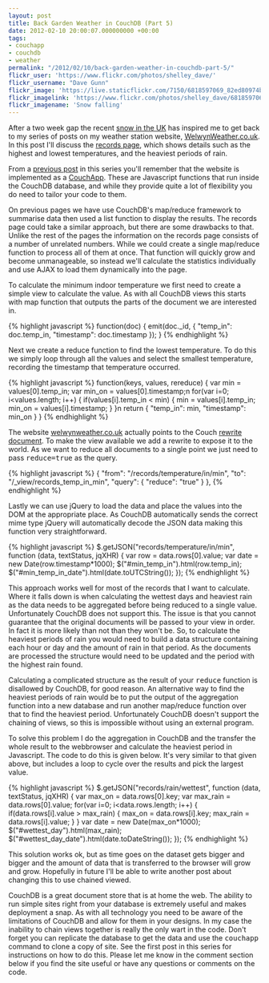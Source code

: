 ```yaml
---
layout: post
title: Back Garden Weather in CouchDB (Part 5)
date: 2012-02-10 20:00:07.000000000 +00:00
tags:
- couchapp
- couchdb
- weather
permalink: "/2012/02/10/back-garden-weather-in-couchdb-part-5/"
flickr_user: 'https://www.flickr.com/photos/shelley_dave/'
flickr_username: "Dave Gunn"
flickr_image: 'https://live.staticflickr.com/7150/6818597069_82ed80974b_w.jpg'
flickr_imagelink: 'https://www.flickr.com/photos/shelley_dave/6818597069/'
flickr_imagename: 'Snow falling'
---
```

After a two week gap the recent <a href="http://www.bbc.co.uk/news/uk-16899453">snow in the UK</a> has
inspired me to get back to my series of posts on my weather station website, <a
href="http://www.welwynweather.co.uk">WelwynWeather.co.uk</a>. In this post I'll discuss the <a
href="http://www.welwynweather.co.uk/records">records page</a>, which shows details such as the highest and
lowest temperatures, and the heaviest periods of rain.

From a <a
href="http://andrewwilkinson.wordpress.com/2012/01/12/back-garden-weather-in-couchdb-part-3/">previous
post</a> in this series you'll remember that the website is implemented as a <a
href="http://couchapp.org/">CouchApp</a>. These are Javascript functions that run inside the CouchDB database,
and while they provide quite a lot of flexibility you do need to tailor your code to them.

On previous pages we have use CouchDB's map/reduce framework to summarise data then used a list function to
display the results. The records page could take a similar approach, but there are some drawbacks to that.
Unlike the rest of the pages the information on the records page consists of a number of unrelated numbers.
While we could create a single map/reduce function to process all of them at once. That function will quickly
grow and become unmanageable, so instead we'll calculate the statistics individually and use AJAX to load them
dynamically into the page.

To calculate the minimum indoor temperature we first need to create a simple view to calculate the value. As
with all CouchDB views this starts with map function that outputs the parts of the document we are interested
in.

{% highlight javascript %}
function(doc) {
    emit(doc._id, { &quot;temp_in&quot;: doc.temp_in, &quot;timestamp&quot;: doc.timestamp });
}
{% endhighlight %}

Next we create a reduce function to find the lowest temperature. To do this we simply loop through all the
values and select the smallest temperature, recording the timestamp that temperature occurred.

{% highlight javascript %}
function(keys, values, rereduce) {
    var min = values[0].temp_in;
    var min_on = values[0].timestamp;n
    for(var i=0; i&lt;values.length; i++) {
        if(values[i].temp_in &lt; min) {
            min = values[i].temp_in;
            min_on = values[i].timestamp;
        }
    }n
    return { &quot;temp_in&quot;: min, &quot;timestamp&quot;: min_on }
}
{% endhighlight %}

The website <a href="http://www.welwynweather.co.uk">welwynweather.co.uk</a> actually points to the Couch <a
href="http://wiki.apache.org/couchdb/Rewriting_urls">rewrite document</a>. To make the view available we add a
rewrite to expose it to the world. As we want to reduce all documents to a single point we just need to pass
<tt>reduce=true</tt> as the query.

{% highlight javascript %}
{
    &quot;from&quot;: &quot;/records/temperature/in/min&quot;,
    &quot;to&quot;: &quot;/_view/records_temp_in_min&quot;,
    &quot;query&quot;: { &quot;reduce&quot;: &quot;true&quot; }
},
{% endhighlight %}

Lastly we can use jQuery to load the data and place the values into the DOM at the appropriate place. As
CouchDB automatically sends the correct mime type jQuery will automatically decode the JSON data making this
function very straightforward.

{% highlight javascript %}
$.getJSON(&quot;records/temperature/in/min&quot;, function (data, textStatus, jqXHR) {
    var row = data.rows[0].value;
    var date = new Date(row.timestamp*1000);
    $(&quot;#min_temp_in&quot;).html(row.temp_in);
    $(&quot;#min_temp_in_date&quot;).html(date.toUTCString());
  });
{% endhighlight %}

This approach works well for most of the records that I want to calculate. Where it falls down is when
calculating the wettest days and heaviest rain as the data needs to be aggregated before being reduced to a
single value. Unfortunately CouchDB does not support this. The issue is that you cannot guarantee that the
original documents will be passed to your view in order. In fact it is more likely than not than they won't
be. So, to calculate the heaviest periods of rain you would need to build a data structure containing each
hour or day and the amount of rain in that period. As the documents are processed the structure would need to
be updated and the period with the highest rain found.

Calculating a complicated structure as the result of your <tt>reduce</tt> function is disallowed by CouchDB,
for good reason. An alternative way to find the heaviest periods of rain would be to put the output of the
aggregation function into a new database and run another map/reduce function over that to find the heaviest
period. Unfortunately CouchDB doesn't support the chaining of views, so this is impossible without using an
external program.

To solve this problem I do the aggregation in CouchDB and the transfer the whole result to the webbrowser and
calculate the heaviest period in Javascript. The code to do this is given below. It's very similar to that
given above, but includes a loop to cycle over the results and pick the largest value.

{% highlight javascript %}
$.getJSON(&quot;records/rain/wettest&quot;, function (data, textStatus, jqXHR) {
        var max_on = data.rows[0].key;
        var max_rain = data.rows[0].value;
        for(var i=0; i&lt;data.rows.length; i++) {
            if(data.rows[i].value &gt; max_rain) {
                max_on = data.rows[i].key;
                max_rain = data.rows[i].value;
            }
        }
        var date = new Date(max_on*1000);
    $(&quot;#wettest_day&quot;).html(max_rain);
        $(&quot;#wettest_day_date&quot;).html(date.toDateString());
    });
{% endhighlight %}

This solution works ok, but as time goes on the dataset gets bigger and bigger and the amount of data that is
transferred to the browser will grow and grow. Hopefully in future I'll be able to write another post about
changing this to use chained viewed.

CouchDB is a great document store that is at home the web. The ability to run simple sites right from your
database is extremely useful and makes deployment a snap. As with all technology you need to be aware of the
limitations of CouchDB and allow for them in your designs. In my case the inability to chain views together is
really the only wart in the code. Don't forget you can replicate the database to get the data and use the
<tt>couchapp</tt> command to clone a copy of site. See the first post in this series for instructions on how
to do this. Please let me know in the comment section below if you find the site useful or have any questions
or comments on the code.
